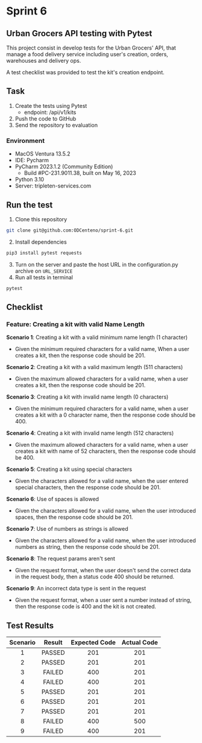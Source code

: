 # Sprint 6

## Urban Grocers API testing with Pytest

This project consist in develop tests for the Urban 
Grocers' API, that manage a food delivery service including
user's creation, orders, warehouses and delivery ops.

A test checklist was provided to test the kit's creation endpoint.

## Task

1. Create the tests using Pytest
   - endpoint: /api/v1/kits
2. Push the code to GitHub
3. Send the repository to evaluation

### Environment
- MacOS Ventura 13.5.2
- IDE: Pycharm
- PyCharm 2023.1.2 (Community Edition)
  - Build #PC-231.9011.38, built on May 16, 2023
- Python 3.10
- Server: tripleten-services.com

## Run the test
1. Clone this repository
```bash
git clone git@github.com:ODCenteno/sprint-6.git
```
2. Install dependencies
```bash
pip3 install pytest requests
```
3. Turn on the server and paste the host URL in the configuration.py archive on `URL_SERVICE`
4. Run all tests in terminal
```bash
pytest
```

## Checklist
### Feature: Creating a kit with valid Name Length
__Scenario 1__: Creating a kit with a valid minimum name length (1 character)
- Given the minimum required characters for a valid name, 
When a user creates a kit, then the response code should be 201.

__Scenario 2__: Creating a kit with a valid maximum length (511 characters)
- Given the maximum allowed characters for a valid name, when a user creates a kit, then
the response code should be 201.

__Scenario 3__: Creating a kit with invalid name length (0 characters)
- Given the minimum required characters for a valid name, when a user
creates a kit with a 0 character name, then the response code should be 400.

__Scenario 4__: Creating a kit with invalid name length (512 characters)
- Given the maximum allowed characters for a valid name, when a user creates a kit with name of 52 characters, 
then the response code should be 400.

__Scenario 5__: Creating a kit using special characters 
- Given the characters allowed for a valid name, when the user entered special characters,
then the response code should be 201.

__Scenario 6__: Use of spaces is allowed
- Given the characters allowed for a valid name, when the user introduced spaces,
then the response code should be 201.

__Scenario 7__: Use of numbers as strings is allowed
- Given the characters allowed for a valid name, when the user introduced numbers as string,
then the response code should be 201.

__Scenario 8__: The request params aren't sent
- Given the request format, when the user doesn't send the correct data in the request body, then 
a status code 400 should be returned.

__Scenario 9__: An incorrect data type is sent in the request
- Given the request format, when a user sent a number instead of string, 
then the response code is 400 and the kit is not created.

## Test Results
| Scenario | Result | Expected Code | Actual Code |
|:--------:|:---:|:-------------:|:-----------:|
|    1     | PASSED |      201      |     201     |
|    2     | PASSED |      201      |     201     |
|    3     | FAILED |      400      |     201     |
|    4     | FAILED |      400      |     201     |
|    5     | PASSED |      201      |     201     |
|    6     | PASSED |      201      |     201     |
|    7     | PASSED |      201      |     201     |
|    8     | FAILED |      400      |     500     |
|    9     | FAILED |      400      |     201     |
